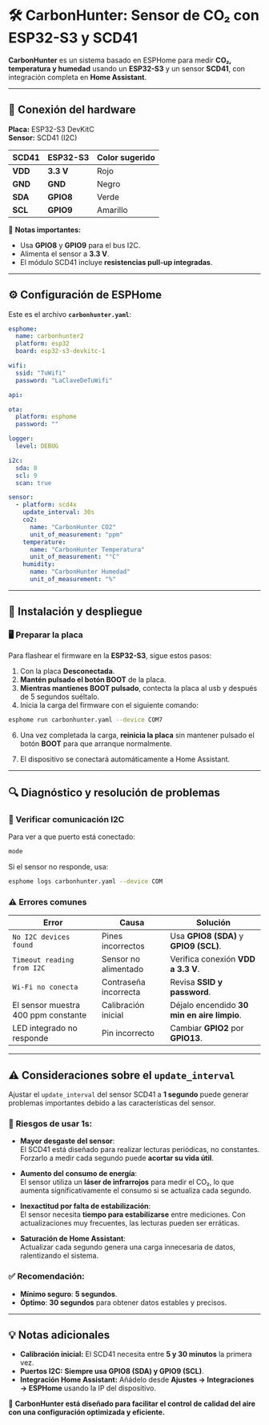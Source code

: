 # 🛠️ CarbonHunter: Sensor de CO₂ con ESP32-S3 y SCD41

**CarbonHunter** es un sistema basado en ESPHome para medir **CO₂, temperatura y humedad** usando un **ESP32-S3** y un sensor **SCD41**, con integración completa en **Home Assistant**.

---

## 📡 Conexión del hardware

**Placa:** ESP32-S3 DevKitC  
**Sensor:** SCD41 (I2C)  

| **SCD41** | **ESP32-S3** | **Color sugerido** |
|-----------|--------------|--------------------|
| **VDD**   | **3.3 V**    | Rojo               |
| **GND**   | **GND**      | Negro              |
| **SDA**   | **GPIO8**    | Verde              |
| **SCL**   | **GPIO9**    | Amarillo           |

🔧 **Notas importantes:**
- Usa **GPIO8** y **GPIO9** para el bus I2C.
- Alimenta el sensor a **3.3 V**.
- El módulo SCD41 incluye **resistencias pull-up integradas**.

---

## ⚙️ Configuración de ESPHome

Este es el archivo **`carbonhunter.yaml`**:

```yaml
esphome:
  name: carbonhunter2
  platform: esp32
  board: esp32-s3-devkitc-1

wifi:
  ssid: "TuWifi"
  password: "LaClaveDeTuWifi"

api:

ota:
  platform: esphome
  password: ""

logger:
  level: DEBUG

i2c:
  sda: 8
  scl: 9
  scan: true

sensor:
  - platform: scd4x
    update_interval: 30s
    co2:
      name: "CarbonHunter CO2"
      unit_of_measurement: "ppm"
    temperature:
      name: "CarbonHunter Temperatura"
      unit_of_measurement: "°C"
    humidity:
      name: "CarbonHunter Humedad"
      unit_of_measurement: "%"
```

---

## 📲 Instalación y despliegue

### 🖥️ Preparar la placa

Para flashear el firmware en la **ESP32-S3**, sigue estos pasos:

1. Con la placa **Desconectada**.
2. **Mantén pulsado el botón BOOT** de la placa.
3. **Mientras mantienes BOOT pulsado**, contecta la placa al usb y después de 5 segundos suéltalo.
4. Inicia la carga del firmware con el siguiente comando:

```bash
esphome run carbonhunter.yaml --device COM7
```

6. Una vez completada la carga, **reinicia la placa** sin mantener pulsado el botón **BOOT** para que arranque normalmente.

7. El dispositivo se conectará automáticamente a Home Assistant.

---

## 🔍 Diagnóstico y resolución de problemas

### 🧪 Verificar comunicación I2C

Para ver a que puerto está conectado:

```bash
mode
```

Si el sensor no responde, usa:

```bash
esphome logs carbonhunter.yaml --device COM
```

### ⚠️ Errores comunes

| **Error**                                          | **Causa**                          | **Solución**                                |
|----------------------------------------------------|------------------------------------|--------------------------------------------|
| `No I2C devices found`                             | Pines incorrectos                  | Usa **GPIO8 (SDA)** y **GPIO9 (SCL)**.      |
| `Timeout reading from I2C`                         | Sensor no alimentado               | Verifica conexión **VDD a 3.3 V**.          |
| `Wi-Fi no conecta`                                 | Contraseña incorrecta              | Revisa **SSID y password**.                 |
| El sensor muestra 400 ppm constante                | Calibración inicial                | Déjalo encendido **30 min en aire limpio**. |
| LED integrado no responde                          | Pin incorrecto                     | Cambiar **GPIO2** por **GPIO13**.           |

---

## ⚠️ Consideraciones sobre el `update_interval`

Ajustar el `update_interval` del sensor SCD41 a **1 segundo** puede generar problemas importantes debido a las características del sensor.  

### 🚨 **Riesgos de usar 1s**:

- **Mayor desgaste del sensor**:  
  El SCD41 está diseñado para realizar lecturas periódicas, no constantes.  
  Forzarlo a medir cada segundo puede **acortar su vida útil**.  

- **Aumento del consumo de energía**:  
  El sensor utiliza un **láser de infrarrojos** para medir el CO₂, lo que aumenta significativamente el consumo si se actualiza cada segundo.  

- **Inexactitud por falta de estabilización**:  
  El sensor necesita **tiempo para estabilizarse** entre mediciones. Con actualizaciones muy frecuentes, las lecturas pueden ser erráticas.  

- **Saturación de Home Assistant**:  
  Actualizar cada segundo genera una carga innecesaria de datos, ralentizando el sistema.  

### ✅ **Recomendación**:
- **Mínimo seguro**: **5 segundos**.  
- **Óptimo**: **30 segundos** para obtener datos estables y precisos.  
---

## 💡 Notas adicionales

- **Calibración inicial:** El SCD41 necesita entre **5 y 30 minutos** la primera vez.  
- **Puertos I2C:** **Siempre usa GPIO8 (SDA) y GPIO9 (SCL)**.  
- **Integración Home Assistant:** Añádelo desde **Ajustes → Integraciones → ESPHome** usando la IP del dispositivo.  

🎯 **CarbonHunter está diseñado para facilitar el control de calidad del aire con una configuración optimizada y eficiente.**

